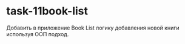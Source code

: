 # task-11book-list
Добавить в приложение Book List логику добавления новой книги используя ООП подход.
